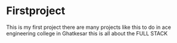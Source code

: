 # Firstproject
This is my first project
there are many 
projects like this to do 
in ace engineering college in Ghatkesar
this is all about the FULL STACK   